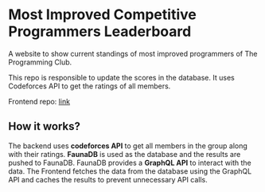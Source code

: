 # Most Improved Competitive Programmers Leaderboard

A website to show current standings of most improved programmers of The Programming Club.

This repo is responsible to update the scores in the database. It uses Codeforces API to get the ratings of all members.

Frontend repo: [link](https://github.com/BitByte-TPC/micp-leaderboard-frontend)

## How it works?
The backend uses **codeforces API** to get all members in the group along with their ratings. **FaunaDB** is used as the database 
and the results are pushed to FaunaDB. FaunaDB provides a **GraphQL API** to interact with the data. 
The Frontend fetches the data from the database using the GraphQL API and caches the results to prevent unnecessary API calls.
